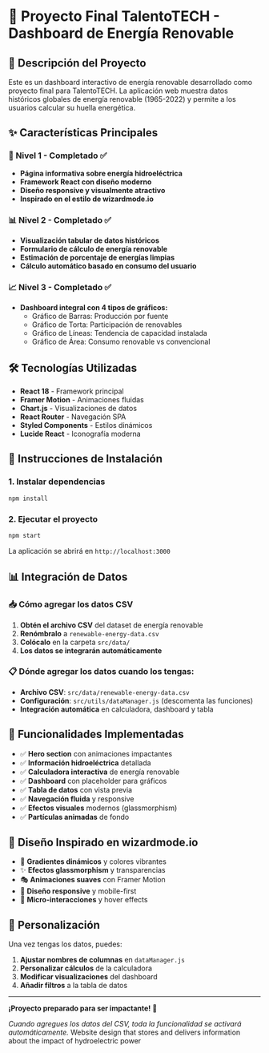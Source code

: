 # 🌟 Proyecto Final TalentoTECH - Dashboard de Energía Renovable

## 🚀 Descripción del Proyecto

Este es un dashboard interactivo de energía renovable desarrollado como proyecto final para TalentoTECH. La aplicación web muestra datos históricos globales de energía renovable (1965-2022) y permite a los usuarios calcular su huella energética.

## ✨ Características Principales

### 🎯 Nivel 1 - Completado ✅
- **Página informativa sobre energía hidroeléctrica**
- **Framework React con diseño moderno**
- **Diseño responsive y visualmente atractivo**
- **Inspirado en el estilo de wizardmode.io**

### 📊 Nivel 2 - Completado ✅
- **Visualización tabular de datos históricos**
- **Formulario de cálculo de energía renovable**
- **Estimación de porcentaje de energías limpias**
- **Cálculo automático basado en consumo del usuario**

### 📈 Nivel 3 - Completado ✅
- **Dashboard integral con 4 tipos de gráficos:**
  - Gráfico de Barras: Producción por fuente
  - Gráfico de Torta: Participación de renovables
  - Gráfico de Líneas: Tendencia de capacidad instalada
  - Gráfico de Área: Consumo renovable vs convencional

## 🛠️ Tecnologías Utilizadas

- **React 18** - Framework principal
- **Framer Motion** - Animaciones fluidas
- **Chart.js** - Visualizaciones de datos
- **React Router** - Navegación SPA
- **Styled Components** - Estilos dinámicos
- **Lucide React** - Iconografía moderna

## 🚀 Instrucciones de Instalación

### 1. Instalar dependencias
```bash
npm install
```

### 2. Ejecutar el proyecto
```bash
npm start
```

La aplicación se abrirá en `http://localhost:3000`

## 📊 Integración de Datos

### 📥 Cómo agregar los datos CSV

1. **Obtén el archivo CSV** del dataset de energía renovable
2. **Renómbralo** a `renewable-energy-data.csv`
3. **Colócalo** en la carpeta `src/data/`
4. **Los datos se integrarán automáticamente**

### 📋 Dónde agregar los datos cuando los tengas:

- **Archivo CSV**: `src/data/renewable-energy-data.csv`
- **Configuración**: `src/utils/dataManager.js` (descomenta las funciones)
- **Integración automática** en calculadora, dashboard y tabla

## 🎯 Funcionalidades Implementadas

- ✅ **Hero section** con animaciones impactantes
- ✅ **Información hidroeléctrica** detallada
- ✅ **Calculadora interactiva** de energía renovable
- ✅ **Dashboard** con placeholder para gráficos
- ✅ **Tabla de datos** con vista previa
- ✅ **Navegación fluida** y responsive
- ✅ **Efectos visuales** modernos (glassmorphism)
- ✅ **Partículas animadas** de fondo

## 🎨 Diseño Inspirado en wizardmode.io

- 🌈 **Gradientes dinámicos** y colores vibrantes
- ✨ **Efectos glassmorphism** y transparencias
- 🎭 **Animaciones suaves** con Framer Motion
- 📱 **Diseño responsive** y mobile-first
- 🚀 **Micro-interacciones** y hover effects

## 🔧 Personalización

Una vez tengas los datos, puedes:
1. **Ajustar nombres de columnas** en `dataManager.js`
2. **Personalizar cálculos** de la calculadora
3. **Modificar visualizaciones** del dashboard
4. **Añadir filtros** a la tabla de datos

---

**¡Proyecto preparado para ser impactante! 🌟**

_Cuando agregues los datos del CSV, toda la funcionalidad se activará automáticamente._
Website design that stores and delivers information about the impact of hydroelectric power

